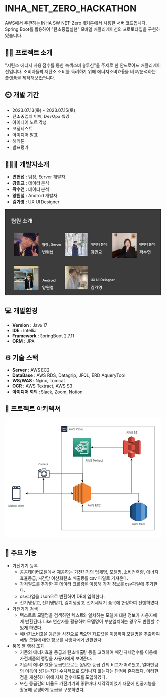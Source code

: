 # INHA_NET_ZERO_HACKATHON
AWS에서 주관하는 INHA SW NET-Zero 해커톤에서 사용한 서버 코드입니다. Spring Boot를 활용하여 "탄소중립실현" 모바일 애플리케이션의 프로토타입을 구현하였습니다.
## 👨‍🏫 프로젝트 소개
"저탄소 에너지 사용 점수를 통한 녹색소비 솔루션"을 주제로 한 안드로이드 애플리케이션입니다. 소비자들의 저탄소 소비를 독려하기 위해 에너지소비효율을 비교/분석하는 플랫폼을 제작해보았습니다. 

## ⏲️ 개발 기간 
- 2023.07.13(목) ~ 2023.07.15(토)
- 탄소중립의 이해, DevOps 특강
- 아이디어 노트 작성
- 코딩테스트
- 아이디어 발표
- 해커톤
- 발표평가
  
## 🧑‍🤝‍🧑 개발자소개 
- **변현섭** : 팀장, Server 개발자
- **강민교** : 데이터 분석
- **곽수연** : 데이터 분석
- **양원철** : Android 개발자
- **김가영** : UX UI Designer
  
![개발자 소개](https://github.com/gmlstjq123/INHA_NET_ZERO_HACKATHON/blob/hello_there-12/%EA%B0%9C%EB%B0%9C%EC%9E%90%20%EC%86%8C%EA%B0%9C.png)

## 💻 개발환경
- **Version** : Java 17
- **IDE** : IntelliJ
- **Framework** : SpringBoot 2.7.11
- **ORM** : JPA

## ⚙️ 기술 스택
- **Server** : AWS EC2
- **DataBase** : AWS RDS, Datagrip, JPQL, ERD AqueryTool
- **WS/WAS** : Nginx, Tomcat
- **OCR** : AWS Textract, AWS S3
- **아이디어 회의** : Slack, Zoom, Notion

## 📝 프로젝트 아키텍쳐
![프로젝트 아키텍쳐](https://github.com/gmlstjq123/INHA_NET_ZERO_HACKATHON/blob/hello_there-12/%ED%94%84%EB%A1%9C%EC%A0%9D%ED%8A%B8%20%EC%95%84%ED%82%A4%ED%85%8D%EC%B3%90.png)

## 📌 주요 기능
- 가전기기 등록
  - 공공데이터포털에서 제공하는 가전기기의 업체명, 모델명, 소비전력량, 에너지 효율등급, 시간당 이산화탄소 배출량를 csv 파일로 가져온다.
  - 가격필드를 추가한 후 데이터 크롤링을 이용해 가격 정보를 csv파일에 추가한다.
  - csv파일을 Json으로 변환하여 DB에 입력한다.
  - 전기냉장고, 전기냉방기, 김치냉장고, 전기세탁기 품목에 한정하여 진행하였다.
- 가전기기 검색
   - 텍스트로 모델명을 검색하면 텍스트와 일치하는 모델에 대한 정보가 사용자에게 반환된다. Like 연산자를 활용하여 모델명이 부분일치하는 경우도 반환할 수 있게 하였다.
   - 에너지소비효율 등급을 사진으로 찍으면 좌표값을 이용하여 모델명을 추출하여 해당 모델에 대한 정보를 사용자에게 반환한다.
- 품목 별 랭킹 조회
    - 기존의 에너지효율 등급과 탄소배출량 등을 고려하여 매긴 자체점수를 이용해 가전제품의 랭킹을 사용자에게 보여준다.
    - 기존의 에너지효율 등급만으로는 동일한 등급 간의 비교가 어려웠고, 얼마만큼의 이득이 생기는지가 수치적으로 드러나지 않는다는 단점이 존재했다. 이러한 점을 개선하기 위해 자체 점수제도를 도입하였다.
    - 또한 등급간의 비율도 가전기기의 종류마다 제각각이었기 때문에 인공지능을 활용해 공평하게 등급을 구분하였다.
